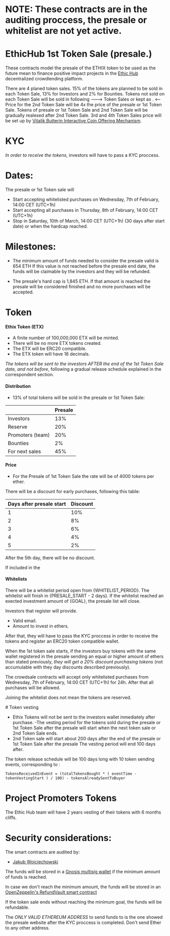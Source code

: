 
# NOTE: These contracts are in the auditing proccess, the presale or whitelist are not yet active.


# EthicHub 1st Token Sale (presale.)

These contracts model the presale of the ETHIX token to be used as the future mean to finance positive impact projects in the [Ethic Hub](https://ethichub.com) decentralized crowdlending platform.


There are 4 planed token sales. 15% of the tokens are planned to be sold in each Token Sale, 13% for Investors and 2% for Bounties.
Tokens not sold on each Token Sale will be sold in following ---> Token Sales or kept as . <--
Price for the 2nd Token Sale will be 4x the price of the presale or 1st Token Sale.
Tokens of presale or 1st Token Sale and 2nd Token Sale will be gradually realesed after 2nd Token Sale.
3rd and 4th Token Sales price will be set up by [Vitalik Butterin Interactive Coin Offering Mechanism](https://drive.google.com/viewerng/viewer?url=https://people.cs.uchicago.edu/~teutsch/papers/ico.pdf).

# KYC

_In order to receive the tokens_, investors will have to pass a KYC proccess.

# Dates:
The presale or 1st Token sale will
- Start accepting whitelisted purchases on Wednesday, 7th of February, 14:00 CET (UTC+1h)
- Start accepting all purchases in Thursday, 8th of February, 14:00 CET (UTC+1h)
- Stop in Saturday, 10th of March, 14:00 CET (UTC+1h) (30 days after start date) or when the hardcap reached.


# Milestones:
- The minimum amount of funds needed to consider the presale valid is 654 ETH
If this value is not reached before the presale end date, the funds will be claimable by the investors and they will be refunded.

- The presale's hard cap is 1,845 ETH. If that amount is reached the presale will be considered finished and no more purchases will be accepted.



# Token

#### Ethix Token (ETX)

- A finite number of 100,000,000 ETX will be minted.
- There will be no more ETX tokens created.
- The ETX will be ERC20 compatible.
- The ETX token will have 18 decimals.

_The tokens will be sent to the investors AFTER the end of the 1st Token Sale date, and not before_, following a gradual release schedule explained in the correspondent section.


#### Distribution

- 13% of total tokens will be sold in the presale or 1st Token Sale:

|                   | Presale |
|-------------------|---------|
| Investors         | 13%     |
| Reserve           | 20%     |
| Promoters (team)  | 20%     |
| Bounties          | 2%      |
| For next sales    | 45%     |


#### Price

- For the Presale of 1st Token Sale the rate will be of 4000 tokens per ether.

There will be a discount for early purchases, following this table:

| Days after presale start | Discount |
|--------------------------|----------|
| 1                        | 10%      |
| 2                        | 8%       |
| 3                        | 6%       |
| 4                        | 4%       |
| 5                        | 2%       |

After the 5th day, there will be no discount.

If included in the

#### Whitelists

There will be a whitelist period open from {WHITELIST_PERIOD}.
The whitelist will finish in {PRESALE_START - 2 days}.
If the whitelist reached an exected investment amount of {GOAL}, the presale list will close.

Investors that register will provide.
- Valid email.
- Amount to invest in ethers.

After that, they will have to pass the KYC proccess in order to receive the tokens and register an ERC20 token compatible wallet.

When the 1st token sale starts, if the investors buy tokens with the same wallet registered in the presale sending an equal or higher amount of ethers than stated previously, _they will get a 20% discount purchasing tokens_ (not accumulable with they day discounts described previously).

The crowdsale contracts will accept only whitelisted purchases from Wednesday, 7th of February, 14:00 CET (UTC+1h) for 24h. After that all purchases will be allowed.

Joining the whitelist does not mean the tokens are reserved.

<a name="token vesting"> # Token vesting </a>

- Ethix Tokens will not be sent to the investors wallet inmediately after purchase.
-The vesting period for the tokens sold during the presale or 1st Token Sale after the presale will start when the next token sale or 2nd Token Sale ends.
- 2nd Token sale will start about 200 days after the end of the presale or 1st Token Sale after the presale
The vesting period will end 100 days after.


The token release schedule will be 100 days long with 10 token sending events, corresponding to :

```
TokensReceivedInEvent = (totalTokensBought * ( eventTime - tokenVestingStart ) / 100) - tokensAlreadySentToBuyer
```




# Project Promoters Tokens

The Ethic Hub team will have 2 years vesting of their tokens with 6 months cliffs.

# Security considerations:

The smart contracts are audited by:
- [Jakub Wojciechowski](https://www.linkedin.com/in/jakub-wojciechowski-5901b68)



The funds will be stored in a [Gnosis multisig wallet](https://wallet-website.gnosis.pm/) if the minimum amount of funds is reached.

In case we don't reach the minimum amount, the funds will be stored in an [OpenZeppelin's RefundVault smart contract](https://github.com/OpenZeppelin/zeppelin-solidity/blob/master/contracts/crowdsale/RefundVault.sol)

If the token sale ends without reaching the minimum goal, the funds will be refundable.

The _ONLY VALID ETHEREUM ADDRESS_ to send funds to is the one showed the presale website after the KYC proccess is completed. Don't send Ether to any other address.
